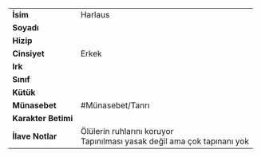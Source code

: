 |  |  |
  |---|---|
  | **İsim** | Harlaus|
  | **Soyadı** | |
  | **Hizip** | |
  | **Cinsiyet** | Erkek|
  | **Irk** | |
  | **Sınıf** | |
  | **Kütük** | |
  | **Münasebet** | #Münasebet/Tanrı|
  | **Karakter Betimi** | |
  | **İlave Notlar** | Ölülerin ruhlarını koruyor<br>Tapınılması yasak değil ama çok tapınanı yok|
  